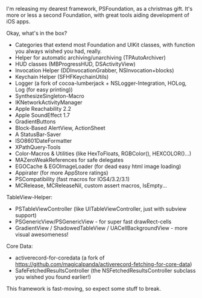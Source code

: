 I'm releasing my dearest framework, PSFoundation, as a christmas gift. It's more or less a second Foundation, with great tools aiding development of iOS apps.

Okay, what's in the box?

* Categories that extend most Foundation and UIKit classes, with function you always wished you had, really.
* Helper for automatic archiving/unarchiving (TPAutoArchiver)
* HUD classes (MBProgressHUD, DSActivityView)
* Invocation Helper (DDInvocationGrabber, NSInvocation+blocks)
* Keychain Helper (SFHFKeychainUtils)
* Logger (a fork of cocoa-lumberjack + NSLogger-Integration, HOLog, Log (for easy printing))
* SynthesizeSingleton-Macro
* IKNetworkActivityManager
* Apple Reachability 2.2
* Apple SoundEffect 1.7
* GradientButtons
* Block-Based AlertView, ActionSheet
* A StatusBar-Saver
* ISO8601DateFormatter
* XPathQuery-Tools
* Color-Macros & Utilities (like HexToFloats, RGBColor(), HEXCOLOR()...)
* MAZeroWeakReferences for safe delegates
* EGOCache & EGOImageLoader (for dead easy html image loading)
* Appirater (for more AppStore ratings)
* PSCompatibility (fast macros for IOS4/3.2/3.1)
* MCRelease, MCReleaseNil, custom assert macros, IsEmpty...

TableView-Helper:

* PSTableViewController (like UITableViewController, just with subview support)
* PSGenericView/PSGenericView - for super fast drawRect-cells
* GradientView / ShadowedTableView / UACellBackgroundView - more visual awesomeness!

Core Data:

* activerecord-for-coredata (a fork of https://github.com/magicalpanda/activerecord-fetching-for-core-data)
* SafeFetchedResultsController (the NSFetchedResultsController subclass you wished you found earlier!)

This framework is fast-moving, so expect some stuff to break.
